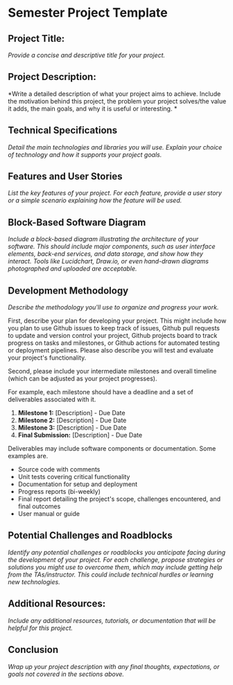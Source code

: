 # Semester Project Template

## Project Title:
*Provide a concise and descriptive title for your project.*

## Project Description:
*Write a detailed description of what your project aims to achieve. Include the motivation behind this project, the problem your project solves/the value it adds, the main goals, and why it is useful or interesting. *

## Technical Specifications
*Detail the main technologies and libraries you will use. Explain your choice of technology and how it supports your project goals.*


## Features and User Stories
*List the key features of your project. For each feature, provide a user story or a simple scenario explaining how the feature will be used.*

## Block-Based Software Diagram
*Include a block-based diagram illustrating the architecture of your software. This should include major components, such as user interface elements, back-end services, and data storage, and show how they interact. Tools like Lucidchart, Draw.io, or even hand-drawn diagrams photographed and uploaded are acceptable.*

## Development Methodology
*Describe the methodology you'll use to organize and progress your work.*

First, describe your plan for developing your project. This might include how you plan to use Github issues to keep track of issues, Github pull requests to update and version control your project, Github projects board to track progress on tasks and milestones, or Github actions for automated testing or deployment pipelines. Please also describe you will test and evaluate your project's functionality.

Second, please include your intermediate milestones and overall timeline (which can be adjusted as your project progresses).

For example, each milestone should have a deadline and a set of deliverables associated with it.

1. **Milestone 1:** [Description] - Due Date
2. **Milestone 2:** [Description] - Due Date
3. **Milestone 3:** [Description] - Due Date
4. **Final Submission:** [Description] - Due Date

Deliverables may include software components or documentation. Some examples are.
- Source code with comments
- Unit tests covering critical functionality
- Documentation for setup and deployment
- Progress reports (bi-weekly)
- Final report detailing the project's scope, challenges encountered, and final outcomes
- User manual or guide

## Potential Challenges and Roadblocks
*Identify any potential challenges or roadblocks you anticipate facing during the development of your project. For each challenge, propose strategies or solutions you might use to overcome them, which may include getting help from the TAs/instructor. This could include technical hurdles or learning new technologies.*

## Additional Resources:
*Include any additional resources, tutorials, or documentation that will be helpful for this project.*

## Conclusion
*Wrap up your project description with any final thoughts, expectations, or goals not covered in the sections above.*
